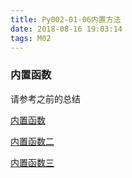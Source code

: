 ```yaml
---
title: Py002-01-06内置方法
date: 2018-08-16 19:03:14
tags: M02
---
```


### 内置函数

请参考之前的总结

[内置函数](https://sltrust.github.io/2018/07/26/P015_01_python%E5%86%85%E7%BD%AE%E5%87%BD%E6%95%B0/)

[内置函数二](https://sltrust.github.io/2018/07/26/P015_02_python%E5%86%85%E7%BD%AE%E5%87%BD%E6%95%B0%E4%BA%8C/)

[内置函数三](https://sltrust.github.io/2018/07/26/P016_01_python%E5%86%85%E7%BD%AE%E5%87%BD%E6%95%B0%E6%94%B6%E5%B0%BE/)